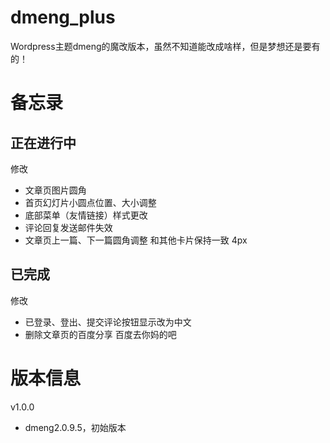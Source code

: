 # dmeng_plus
Wordpress主题dmeng的魔改版本，虽然不知道能改成啥样，但是梦想还是要有的！

# 备忘录

## 正在进行中
修改
* 文章页图片圆角
* 首页幻灯片小圆点位置、大小调整
* 底部菜单（友情链接）样式更改
* 评论回复发送邮件失效
* 文章页上一篇、下一篇圆角调整 和其他卡片保持一致 4px

## 已完成
修改
* 已登录、登出、提交评论按钮显示改为中文
* 删除文章页的百度分享 百度去你妈的吧

# 版本信息
v1.0.0
* dmeng2.0.9.5，初始版本